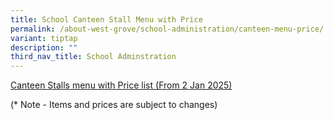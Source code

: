 ```yaml
---
title: School Canteen Stall Menu with Price
permalink: /about-west-grove/school-administration/canteen-menu-price/
variant: tiptap
description: ""
third_nav_title: School Adminstration
---
```

<p><a href="/files/Canteen_menu_2025_updated_Dec_2024.pdf" rel="noopener nofollow" target="_blank">Canteen Stalls menu with Price list (From 2 Jan 2025)</a>
</p>
<p></p>
<p>(* Note - Items and prices are subject to changes)</p>
<p></p>